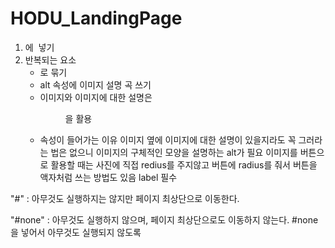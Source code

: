 # HODU_LandingPage

1. <a> 에 <img> 넣기
2. 반복되는 요소 <ul> <li> 로 묶기
3. alt 속성에 이미지 설명 곡 쓰기
4. 이미지와 이미지에 대한 설명은 <figure> <figcaption> 을 활용
5. 속성이 들어가는 이유 이미지 옆에 이미지에 대한 설명이 있을지라도 꼭 그러라는 법은 없으니
   이미지의 구체적인 모양을 설명하는 alt가 필요
   이미지를 버튼으로 활용할 때는 사진에 직접 redius를 주지않고
   버튼에 radius를 줘서 버튼을 액자처럼 쓰는 방법도 있음
   label 필수

"#" : 아무것도 실행하지는 않지만 페이지 최상단으로 이동한다.

"#none" : 아무것도 실행하지 않으며, 페이지 최상단으로도 이동하지 않는다.
#none을 넣어서 아무것도 실행되지 않도록
